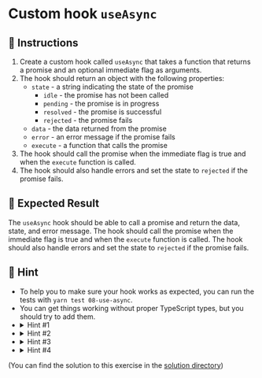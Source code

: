 # Custom hook `useAsync`

## 📝 Instructions

1. Create a custom hook called `useAsync` that takes a function that returns a promise and an optional immediate flag as arguments.
2. The hook should return an object with the following properties:
   - `state` - a string indicating the state of the promise
     - `idle` - the promise has not been called
     - `pending` - the promise is in progress
     - `resolved` - the promise is successful
     - `rejected` - the promise fails
   - `data` - the data returned from the promise
   - `error` - an error message if the promise fails
   - `execute` - a function that calls the promise
3. The hook should call the promise when the immediate flag is true and when the `execute` function is called.
4. The hook should also handle errors and set the state to `rejected` if the promise fails.

## 🦉 Expected Result

The `useAsync` hook should be able to call a promise and return the data, state, and error message. The hook should call the promise when the immediate flag is true and when the `execute` function is called. The hook should also handle errors and set the state to `rejected` if the promise fails.

## 🔎 Hint

- To help you to make sure your hook works as expected, you can run the tests with `yarn test 08-use-async`.
- You can get things working without proper TypeScript types, but you should try to add them.
- <details>
  <summary>Hint #1</summary>
    You can use the `useState` hook to store the various states of the promise.
  </details>
- <details>
  <summary>Hint #2</summary>
    You can use the `useEffect` hook to run code when the component is mounted and when the component is updated.
  </details>
- <details>
  <summary>Hint #3</summary>
    Memo the `execute` function so that it doesn't change on every render.
  </details>
- <details>
  <summary>Hint #4</summary>
    See how we can handle errors in a promise: https://developer.mozilla.org/en-US/docs/Web/JavaScript/Reference/Global_Objects/Promise/catch
  </details>

(You can find the solution to this exercise in the [solution directory](./solution/hook.ts))
